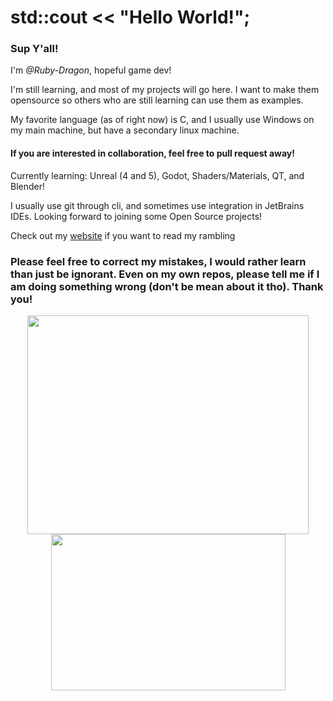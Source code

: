 # std::cout << "Hello World!";

### Sup Y'all!

I'm *@Ruby-Dragon*, hopeful game dev!

I'm still learning, and most of my projects will go here. I want to make them opensource so others who are still learning can use them as examples.

My favorite language (as of right now) is C, and I usually use Windows on my main machine, but have a secondary linux machine.

#### If you are interested in collaboration, feel free to pull request away!

Currently learning: Unreal (4 and 5), Godot, Shaders/Materials, QT, and Blender!

I usually use git through cli, and sometimes use integration in JetBrains IDEs. Looking forward to joining some Open Source projects!

Check out my [website](https://ruby-dragon.github.io/notes/) if you want to read my rambling

### Please feel free to correct my mistakes, I would rather learn than just be ignorant. Even on my own repos, please tell me if I am doing something wrong (don't be mean about it tho). Thank you!

<p align="center">
<img height=350 width=450 src="https://github-readme-stats.vercel.app/api?username=Ruby-Dragon&show_icons=true&theme=github_dark&count_private=true"></img>
<img height=250 width=375 src="https://github-readme-stats.vercel.app/api/top-langs/?username=Ruby-Dragon&langs_count=9&layout=compact&theme=github_dark&count_private=true"></img>
</p>
